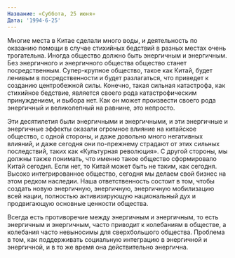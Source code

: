 ```yaml
---
Название: «Суббота, 25 июня»
Дата: '1994-6-25'
---
```


Многие места в Китае сделали много воды, и деятельность по оказанию помощи в случае стихийных бедствий в разных местах очень трогательна. Иногда общество должно быть энергичным и энергичным. Без энергичного и энергичного общества общество станет посредственным. Супер-крупное общество, такое как Китай, будет ленивым в посредственности и будет разлагаться, что приведет к созданию центробежной силы. Конечно, такая сильная катастрофа, как стихийное бедствие, является своего рода катастрофическим принуждением, и выбора нет. Как он может произвести своего рода энергичный и великолепный на равнине, это непросто.

Эти десятилетия были энергичными и энергичными, и эти энергичные и энергичные эффекты оказали огромное влияние на китайское общество, с одной стороны, и даже довольно много негативных влияний, и даже сегодня они по-прежнему страдают от этих сильных последствий, таких как «Культурная революция». С другой стороны, мы должны также понимать, что именно такое общество сформировало Китай сегодня. Если нет, то Китай может быть не таким, как сегодня. Высоко интегрированное общество, сегодня мы делаем свой бизнес на этом редком наследии. Наша ответственность состоит в том, чтобы создать новую энергичную, энергичную, энергичную мобилизацию всей нации, полностью активизирующую национальный дух и продвигающую основные ценности общества.

Всегда есть противоречие между энергичным и энергичным, то есть энергичным и энергичным, часто приводит к колебаниям в обществе, а колебания часто невыносимы для сверхбольшого общества. Проблема в том, как поддерживать социальную интеграцию в энергичной и энергичной, и в то же время она действительно энергична.

